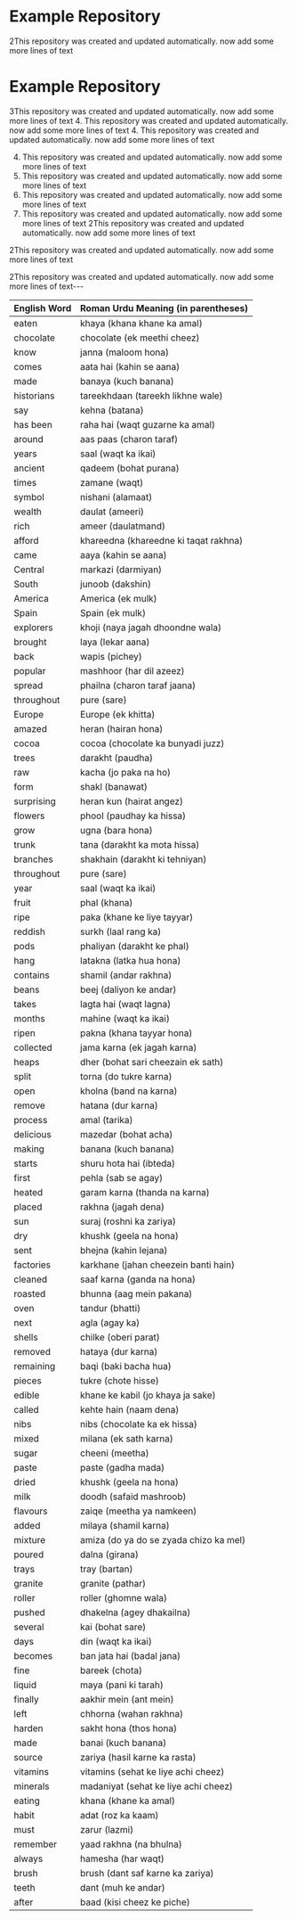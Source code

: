 # Example Repository

2This repository was created and updated automatically. now add some more lines of text
# Example Repository

3This repository was created and updated automatically. now add some more lines of text
4. This repository was created and updated automatically. now add some more lines of text
4. This repository was created and updated automatically. now add some more lines of text

4. This repository was created and updated automatically. now add some more lines of text
4. This repository was created and updated automatically. now add some more lines of text
4. This repository was created and updated automatically. now add some more lines of text
4. This repository was created and updated automatically. now add some more lines of text
2This repository was created and updated automatically. now add some more lines of text

2This repository was created and updated automatically. now add some more lines of text

2This repository was created and updated automatically. now add some more lines of text---

| **English Word**      | **Roman Urdu Meaning (in parentheses)**                     |
|-----------------------|------------------------------------------------------       |
| eaten      | khaya (khana khane ka amal)                 |
| chocolate | chocolate (ek meethi cheez)                  |
| know | janna (maloom hona)    |
| comes | aata hai (kahin se aana)  |
| made | banaya (kuch banana)        |
| historians | tareekhdaan (tareekh likhne wale) |
| say | kehna (batana) |
| has been | raha hai (waqt guzarne ka amal) |
| around | aas paas (charon taraf) |
| years | saal (waqt ka ikai) |
| ancient | qadeem (bohat purana) |
| times | zamane (waqt) |
| symbol | nishani (alamaat) |
| wealth | daulat (ameeri) |
| rich | ameer (daulatmand) |
| afford | khareedna (khareedne ki taqat rakhna) |
| came | aaya (kahin se aana) |
| Central | markazi (darmiyan) |
| South | junoob (dakshin) |
| America | America (ek mulk) |
| Spain | Spain (ek mulk) |
| explorers | khoji (naya jagah dhoondne wala) |
| brought | laya (lekar aana) |
| back | wapis (pichey) |
| popular | mashhoor (har dil azeez) |
| spread | phailna (charon taraf jaana) |
| throughout | pure (sare) |
| Europe | Europe (ek khitta) |
| amazed | heran (hairan hona) |
| cocoa | cocoa (chocolate ka bunyadi juzz) |
| trees | darakht (paudha) |
| raw | kacha (jo paka na ho) |
| form | shakl (banawat) |
| surprising | heran kun (hairat angez) |
| flowers | phool (paudhay ka hissa) |
| grow | ugna (bara hona) |
| trunk | tana (darakht ka mota hissa) |
| branches | shakhain (darakht ki tehniyan) |
| throughout | pure (sare) |
| year | saal (waqt ka ikai) |
| fruit | phal (khana) |
| ripe | paka (khane ke liye tayyar) |
| reddish | surkh (laal rang ka) |
| pods | phaliyan (darakht ke phal) |
| hang | latakna (latka hua hona) |
| contains | shamil (andar rakhna) |
| beans | beej (daliyon ke andar) |
| takes | lagta hai (waqt lagna) |
| months | mahine (waqt ka ikai) |
| ripen | pakna (khana tayyar hona) |
| collected | jama karna (ek jagah karna) |
| heaps | dher (bohat sari cheezain ek sath) |
| split | torna (do tukre karna) |
| open | kholna (band na karna) |
| remove | hatana (dur karna) |
| process | amal (tarika) |
| delicious | mazedar (bohat acha) |
| making | banana (kuch banana) |
| starts | shuru hota hai (ibteda) |
| first | pehla (sab se agay) |
| heated | garam karna (thanda na karna) |
| placed | rakhna (jagah dena) |
| sun | suraj (roshni ka zariya) |
| dry | khushk (geela na hona) |
| sent | bhejna (kahin lejana) |
| factories | karkhane (jahan cheezein banti hain) |
| cleaned | saaf karna (ganda na hona) |
| roasted | bhunna (aag mein pakana) |
| oven | tandur (bhatti) |
| next | agla (agay ka) |
| shells | chilke (oberi parat) |
| removed | hataya (dur karna) |
| remaining | baqi (baki bacha hua) |
| pieces | tukre (chote hisse) |
| edible | khane ke kabil (jo khaya ja sake) |
| called | kehte hain (naam dena) |
| nibs | nibs (chocolate ka ek hissa) |
| mixed | milana (ek sath karna) |
| sugar | cheeni (meetha) |
| paste | paste (gadha mada) |
| dried | khushk (geela na hona) |
| milk | doodh (safaid mashroob) |
| flavours | zaiqe (meetha ya namkeen) |
| added | milaya (shamil karna) |
| mixture | amiza (do ya do se zyada chizo ka mel) |
| poured | dalna (girana) |
| trays | tray (bartan) |
| granite | granite (pathar) |
| roller | roller (ghomne wala) |
| pushed | dhakelna (agey dhakailna) |
| several | kai (bohat sare) |
| days | din (waqt ka ikai) |
| becomes | ban jata hai (badal jana) |
| fine | bareek (chota) |
| liquid | maya (pani ki tarah) |
| finally | aakhir mein (ant mein) |
| left | chhorna (wahan rakhna) |
| harden | sakht hona (thos hona) |
| made | banai (kuch banana) |
| source | zariya (hasil karne ka rasta) |
| vitamins | vitamins (sehat ke liye achi cheez) |
| minerals | madaniyat (sehat ke liye achi cheez) |
| eating | khana (khane ka amal) |
| habit | adat (roz ka kaam) |
| must | zarur (lazmi) |
| remember | yaad rakhna (na bhulna) |
| always | hamesha (har waqt) |
| brush | brush (dant saf karne ka zariya) |
| teeth | dant (muh ke andar) |
| after | baad (kisi cheez ke piche) |
